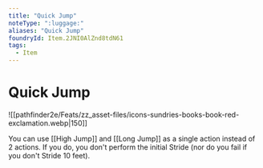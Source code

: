 ```yaml
---
title: "Quick Jump"
noteType: ":luggage:"
aliases: "Quick Jump"
foundryId: Item.2JNI0AlZnd8tdN61
tags:
  - Item
---
```


# Quick Jump
![[pathfinder2e/Feats/zz_asset-files/icons-sundries-books-book-red-exclamation.webp|150]]

You can use [[High Jump]] and [[Long Jump]] as a single action instead of 2 actions. If you do, you don't perform the initial Stride (nor do you fail if you don't Stride 10 feet).
